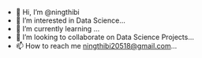 - 👋 Hi, I’m @ningthibi
- 👀 I’m interested in Data Science...
- 🌱 I’m currently learning ...
- 💞️ I’m looking to collaborate on Data Science Projects...
- 📫 How to reach me ningthibi20518@gmail.com...

<!---
ningthibi/ningthibi is a ✨ special ✨ repository because its `README.md` (this file) appears on your GitHub profile.
You can click the Preview link to take a look at your changes.
--->
